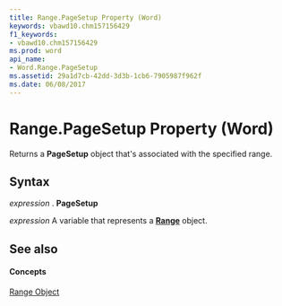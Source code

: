 ```yaml
---
title: Range.PageSetup Property (Word)
keywords: vbawd10.chm157156429
f1_keywords:
- vbawd10.chm157156429
ms.prod: word
api_name:
- Word.Range.PageSetup
ms.assetid: 29a1d7cb-42dd-3d3b-1cb6-7905987f962f
ms.date: 06/08/2017
---
```



# Range.PageSetup Property (Word)

Returns a **PageSetup** object that's associated with the specified range.


## Syntax

 _expression_ . **PageSetup**

 _expression_ A variable that represents a **[Range](range-object-word.md)** object.


## See also


#### Concepts


[Range Object](range-object-word.md)

